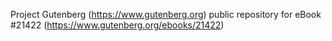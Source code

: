 Project Gutenberg (https://www.gutenberg.org) public repository for eBook #21422 (https://www.gutenberg.org/ebooks/21422)
